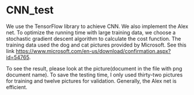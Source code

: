 # CNN_test
We use the TensorFlow library to achieve CNN. We also implement the Alex net. To optimize the running time with large training data, we choose a stochastic gradient descent algorithm to calculate the cost function. The training data used the dog and cat pictures provided by Microsoft. See this link https://www.microsoft.com/en-us/download/confirmation.aspx?id=54765.

To see the result, please look at the picture(document in the file with png document name). To save the testing time, I only used thirty-two pictures for training and twelve pictures for validation. Generally, the Alex net is efficient.
